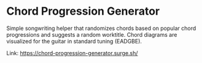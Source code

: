 # Chord Progression Generator

Simple songwriting helper that randomizes chords based on popular chord progressions and suggests a random worktitle.
Chord diagrams are visualized for the guitar in standard tuning (EADGBE).

Link: https://chord-progression-generator.surge.sh/